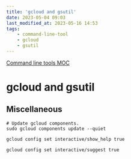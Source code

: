 ```yaml
---
title: 'gcloud and gsutil'
date: 2023-05-04 09:03
last_modified_at: 2023-05-16 14:53
tags:
    - command-line-tool
    - gcloud
    - gsutil
---
```


[Command line tools MOC](Command%20line%20tools%20MOC.md)

# gcloud and gsutil

## Miscellaneous

```shell
# Update gcloud components.
sudo gcloud components update --quiet

gcloud config set interactive/show_help true

gcloud config set interactive/suggest true
```
